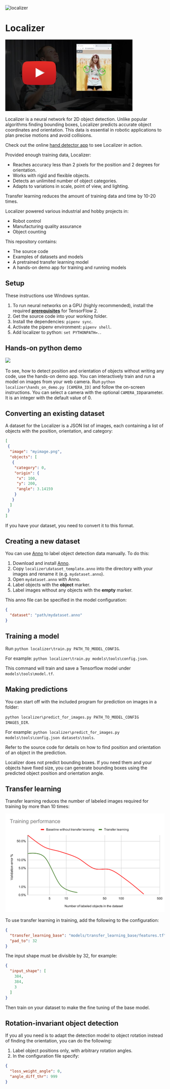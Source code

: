![localizer](https://github.com/ivan-alles/localizer/workflows/CI/badge.svg)

# Localizer

[![Video Intro](/assets/youtube_thumbnail.jpg)](https://youtu.be/M1_5VaDYxK4 "Video Intro")

Localizer is a neural network for 2D object detection. 
Unlike popular algorithms finding bounding boxes, Localizer predicts accurate object coordinates
and orientation. This data is essential in robotic applications to plan precise motions and avoid collisions.

Check out the online [hand detector app](https://ivan-alles.github.io/localizer/) to see Localizer in action.

Provided enough training data, Localizer:
* Reaches accuracy less than 2 pixels for the position and  2 degrees for orientation.
* Works with rigid and flexible objects.
* Detects an unlimited number of object categories.
* Adapts to variations in scale, point of view, and lighting.

Transfer learning reduces the amount of training data and time by 10-20 times.

Localizer powered various industrial and hobby projects in:
* Robot control
* Manufacturing quality assurance
* Object counting

This repository contains:
* The source code
* Examples of datasets and models
* A pretrained transfer learning model
* A hands-on demo app for training and running models

## Setup
These instructions use Windows syntax. 

1. To run neural networks on a GPU (highly recommended), 
   install the required **[prerequisites](https://www.tensorflow.org/install/gpu)** for TensorFlow 2.
2. Get the source code into your working folder.
3. Install the dependencies: `pipenv sync`.
4. Activate the pipenv environment: `pipenv shell`.
5. Add localizer to python: `set PYTHONPATH=.`.  

## Hands-on python demo

<img src="./assets/hands_on.gif">

To see, how to detect position and orientation of objects without writing any code, use the hands-on demo app. 
You can interactively train and run a model on images from your web camera. Run 
`python localizer\hands_on_demo.py [CAMERA_ID]` and follow the on-screen instructions. 
You can select a camera with the optional `CAMERA_ID`parameter. It is an integer with the default value of 0. 

## Converting an existing dataset

A dataset for the Localizer is a JSON list of images, each containing a list of objects 
with the position, orientation, and category:

```json
[
 {
  "image": "myimage.png",
  "objects": [
   {
    "category": 0,
    "origin": {
     "x": 100,
     "y": 200,
     "angle": 3.14159
    }
   }
  ]
 }
]
```

If you have your dataset, you need to convert it to this format.

## Creating a new dataset 

You can use [Anno](https://github.com/urobots-io/anno/) to label object detection data manually. To do this:

1. Download and install [Anno](https://github.com/urobots-io/anno/).
2. Copy `localizer\dataset_template.anno` into the directory with your images and rename it (e.g. `mydataset.anno`).
3. Open `mydataset.anno` with Anno.
4. Label objects with the **object** marker. 
5. Label images without any objects with the **empty** marker.

This anno file can be specified in the model configuration:

```json
{
  "dataset": "path/mydataset.anno"
} 
```

## Training a model
Run `python localizer\train.py PATH_TO_MODEL_CONFIG`. 

For example: `python localizer\train.py models\tools\config.json`.

This command will train and save a Tensorflow model under `models\tools\model.tf`.

## Making predictions
You can start off with the included program for prediction on images in a folder:
 
`python localizer\predict_for_images.py PATH_TO_MODEL_CONFIG IMAGES_DIR`.
 
For example: `python localizer\predict_for_images.py models\tools\config.json datasets\tools`.

Refer to the source code for details on how to find position and orientation of an object in the prediction.

Localizer does not predict bounding boxes. If you need them and your objects have fixed size, you can generate 
bounding boxes using the predicted object position and orientation angle.

## Transfer learning
Transfer learning reduces the number of labeled images required for training by more than 10 times:

<img src="./assets/Training performance.svg">

To use transfer learning in training, add the following to the configuration:

```json
{
  "transfer_learning_base": "models/transfer_learning_base/features.tf",
  "pad_to": 32
} 
```
The input shape must be divisible by 32, for example:

```json
{
  "input_shape": [
    384,
    384,
    3
  ]
} 
```

Then train on your dataset to make the fine tuning of the base model.

## Rotation-invariant object detection

If you all you need is to adapt the detection model to object rotation instead of finding the orientation, you can do 
the following:

1. Label object positions only, with arbitrary rotation angles.
2. In the configuration file specify:
```json
{
  "loss_weight_angle": 0,
  "angle_diff_thr": 999
} 
``` 